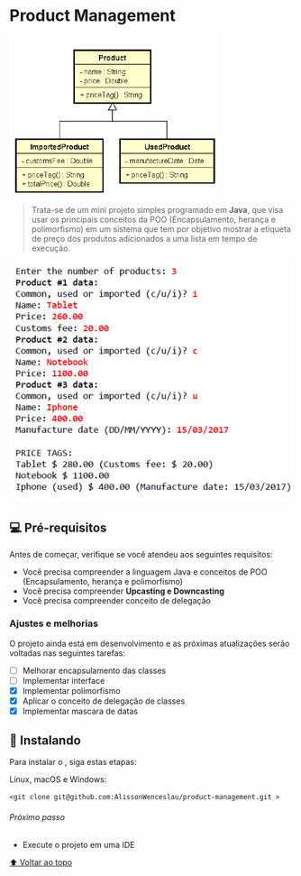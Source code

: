 # Product Management

<img src="img/diagrama_classes.PNG" alt="Diagrama de Classes">

> Trata-se de um mini projeto simples programado em **Java**, que visa usar os principais conceitos da POO (Encapsulamento, herança e polimorfismo) em um sistema que tem por objetivo mostrar a etiqueta de preço dos produtos adicionados a uma lista em tempo de execução.

<img src="img/funcionamento.PNG" alt="Funcionamento">

## 💻 Pré-requisitos

Antes de começar, verifique se você atendeu aos seguintes requisitos:
<!---Estes são apenas requisitos de exemplo. Adicionar, duplicar ou remover conforme necessário--->
* Você precisa compreender a linguagem Java e conceitos de POO (Encapsulamento, herança e polimorfismo)
* Você precisa compreender **Upcasting e Downcasting**
* Você precisa compreender conceito de delegação
<!--* Você leu `<guia / link / documentação_relacionada_ao_projeto>`.-->

### Ajustes e melhorias

O projeto ainda está em desenvolvimento e as próximas atualizações serão voltadas nas seguintes tarefas:

- [ ] Melhorar encapsulamento das classes
- [ ] Implementar interface
- [x] Implementar polimorfismo
- [x] Aplicar o conceito de delegação de classes
- [x] Implementar mascara de datas
## 🚀 Instalando <Order client>

Para instalar o <Order>, siga estas etapas:

Linux, macOS e Windows:
```
<git clone git@github.com:AlissonWenceslau/product-management.git >
```
###### Próximo passo
* Execute o projeto em uma IDE


[⬆ Voltar ao topo](#client-order)<br>